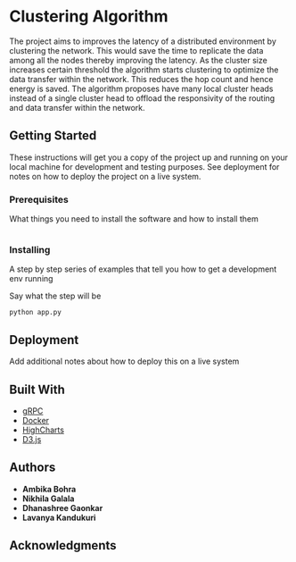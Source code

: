 # Clustering Algorithm

The project aims to improves the latency of a distributed environment by clustering the network. This would save the time to replicate the data among all the nodes thereby improving the latency. As the cluster size increases certain threshold the algorithm starts clustering to optimize the data transfer within the network. This reduces the hop count and hence energy is saved. The algorithm proposes have many local cluster heads instead of a single cluster head to offload the responsivity of the routing and data transfer within the network.


## Getting Started

These instructions will get you a copy of the project up and running on your local machine for development and testing purposes. See deployment for notes on how to deploy the project on a live system.

### Prerequisites

What things you need to install the software and how to install them

```

```

### Installing

A step by step series of examples that tell you how to get a development env running

Say what the step will be

```
python app.py
```

## Deployment

Add additional notes about how to deploy this on a live system

## Built With

* [gRPC](https://grpc.io/) 
* [Docker](https://www.docker.com/) 
* [HighCharts](https://www.highcharts.com/)
* [D3.js](http://bl.ocks.org/robschmuecker/7880033) 

## Authors

* **Ambika Bohra**
* **Nikhila Galala**
* **Dhanashree Gaonkar**
* **Lavanya Kandukuri**

## Acknowledgments


